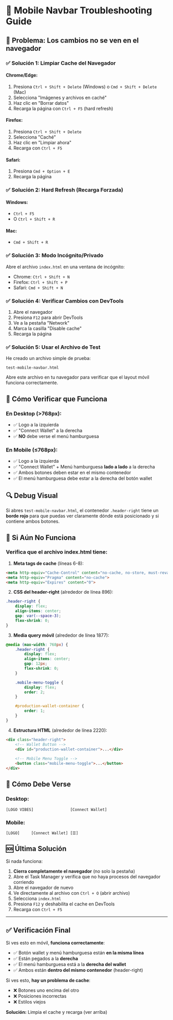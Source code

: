 # 🔧 Mobile Navbar Troubleshooting Guide

## 📱 Problema: Los cambios no se ven en el navegador

### ✅ Solución 1: Limpiar Cache del Navegador

#### **Chrome/Edge:**
1. Presiona `Ctrl + Shift + Delete` (Windows) o `Cmd + Shift + Delete` (Mac)
2. Selecciona "Imágenes y archivos en caché"
3. Haz clic en "Borrar datos"
4. Recarga la página con `Ctrl + F5` (hard refresh)

#### **Firefox:**
1. Presiona `Ctrl + Shift + Delete`
2. Selecciona "Caché"
3. Haz clic en "Limpiar ahora"
4. Recarga con `Ctrl + F5`

#### **Safari:**
1. Presiona `Cmd + Option + E`
2. Recarga la página

### ✅ Solución 2: Hard Refresh (Recarga Forzada)

#### **Windows:**
- `Ctrl + F5`
- O `Ctrl + Shift + R`

#### **Mac:**
- `Cmd + Shift + R`

### ✅ Solución 3: Modo Incógnito/Privado

Abre el archivo `index.html` en una ventana de incógnito:
- Chrome: `Ctrl + Shift + N`
- Firefox: `Ctrl + Shift + P`
- Safari: `Cmd + Shift + N`

### ✅ Solución 4: Verificar Cambios con DevTools

1. Abre el navegador
2. Presiona `F12` para abrir DevTools
3. Ve a la pestaña "Network"
4. Marca la casilla "Disable cache"
5. Recarga la página

### ✅ Solución 5: Usar el Archivo de Test

He creado un archivo simple de prueba:
```
test-mobile-navbar.html
```

Abre este archivo en tu navegador para verificar que el layout móvil funciona correctamente.

## 🎯 Cómo Verificar que Funciona

### En Desktop (>768px):
- ✅ Logo a la izquierda
- ✅ "Connect Wallet" a la derecha
- ✅ **NO** debe verse el menú hamburguesa

### En Mobile (≤768px):
- ✅ Logo a la izquierda
- ✅ "Connect Wallet" + Menú hamburguesa **lado a lado** a la derecha
- ✅ Ambos botones deben estar en el mismo contenedor
- ✅ El menú hamburguesa debe estar a la derecha del botón wallet

## 🔍 Debug Visual

Si abres `test-mobile-navbar.html`, el contenedor `.header-right` tiene un **borde rojo** para que puedas ver claramente dónde está posicionado y si contiene ambos botones.

## 🚨 Si Aún No Funciona

### Verifica que el archivo index.html tiene:

1. **Meta tags de cache** (líneas 6-8):
```html
<meta http-equiv="Cache-Control" content="no-cache, no-store, must-revalidate">
<meta http-equiv="Pragma" content="no-cache">
<meta http-equiv="Expires" content="0">
```

2. **CSS del header-right** (alrededor de línea 896):
```css
.header-right {
    display: flex;
    align-items: center;
    gap: var(--space-3);
    flex-shrink: 0;
}
```

3. **Media query móvil** (alrededor de línea 1877):
```css
@media (max-width: 768px) {
    .header-right {
        display: flex;
        align-items: center;
        gap: 12px;
        flex-shrink: 0;
    }

    .mobile-menu-toggle {
        display: flex;
        order: 2;
    }

    #production-wallet-container {
        order: 1;
    }
}
```

4. **Estructura HTML** (alrededor de línea 2220):
```html
<div class="header-right">
    <!-- Wallet Button -->
    <div id="production-wallet-container">...</div>
    
    <!-- Mobile Menu Toggle -->
    <button class="mobile-menu-toggle">...</button>
</div>
```

## 📸 Cómo Debe Verse

### Desktop:
```
[LOGO VIBES]                [Connect Wallet]
```

### Mobile:
```
[LOGO]     [Connect Wallet] [☰]
```

## 🆘 Última Solución

Si nada funciona:

1. **Cierra completamente el navegador** (no solo la pestaña)
2. Abre el Task Manager y verifica que no haya procesos del navegador corriendo
3. Abre el navegador de nuevo
4. Ve directamente al archivo con `Ctrl + O` (abrir archivo)
5. Selecciona `index.html`
6. Presiona `F12` y deshabilita el cache en DevTools
7. Recarga con `Ctrl + F5`

---

## ✅ Verificación Final

Si ves esto en móvil, **funciona correctamente**:
- ✅ Botón wallet y menú hamburguesa están **en la misma línea**
- ✅ Están pegados a la **derecha**
- ✅ El menú hamburguesa está a la **derecha del wallet**
- ✅ Ambos están **dentro del mismo contenedor** (header-right)

Si ves esto, **hay un problema de cache**:
- ❌ Botones uno encima del otro
- ❌ Posiciones incorrectas
- ❌ Estilos viejos

**Solución:** Limpia el cache y recarga (ver arriba)

